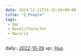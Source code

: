 ```yaml
---
date: 2024-12-21T15:15:43+09:00
title: "2_People"
tags:
 - Bar
 - Novel/Character
 - Nacaria
---
```


daily:: [2022-10-29](Daily_Note/2022-10-29.md)
up:: [Huo](Huo.md)


